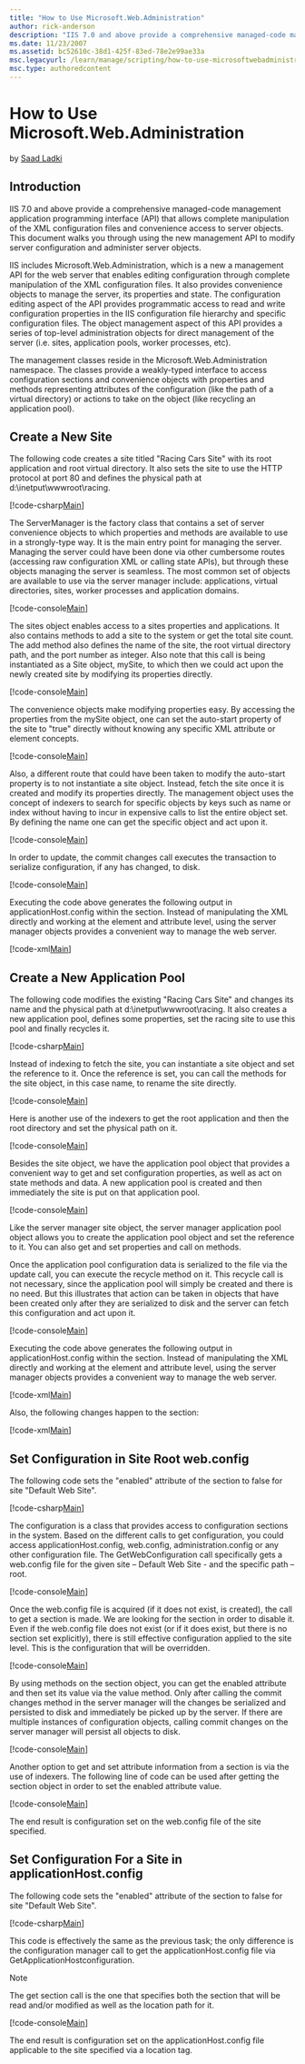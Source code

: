 ```yaml
---
title: "How to Use Microsoft.Web.Administration"
author: rick-anderson
description: "IIS 7.0 and above provide a comprehensive managed-code management application programming interface (API) that allows complete manipulation of the XML config..."
ms.date: 11/23/2007
ms.assetid: bc52610c-38d1-425f-83ed-78e2e99ae33a
msc.legacyurl: /learn/manage/scripting/how-to-use-microsoftwebadministration
msc.type: authoredcontent
---
```

# How to Use Microsoft.Web.Administration

by [Saad Ladki](https://twitter.com/saadladki)

## Introduction

IIS 7.0 and above provide a comprehensive managed-code management application programming interface (API) that allows complete manipulation of the XML configuration files and convenience access to server objects. This document walks you through using the new management API to modify server configuration and administer server objects.

IIS includes Microsoft.Web.Administration, which is a new a management API for the web server that enables editing configuration through complete manipulation of the XML configuration files. It also provides convenience objects to manage the server, its properties and state. The configuration editing aspect of the API provides programmatic access to read and write configuration properties in the IIS configuration file hierarchy and specific configuration files. The object management aspect of this API provides a series of top-level administration objects for direct management of the server (i.e. sites, application pools, worker processes, etc).

The management classes reside in the Microsoft.Web.Administration namespace. The classes provide a weakly-typed interface to access configuration sections and convenience objects with properties and methods representing attributes of the configuration (like the path of a virtual directory) or actions to take on the object (like recycling an application pool).

## Create a New Site

The following code creates a site titled "Racing Cars Site" with its root application and root virtual directory. It also sets the site to use the HTTP protocol at port 80 and defines the physical path at d:\inetput\wwwroot\racing.

[!code-csharp[Main](how-to-use-microsoftwebadministration/samples/sample1.cs)]

The ServerManager is the factory class that contains a set of server convenience objects to which properties and methods are available to use in a strongly-type way. It is the main entry point for managing the server. Managing the server could have been done via other cumbersome routes (accessing raw configuration XML or calling state APIs), but through these objects managing the server is seamless. The most common set of objects are available to use via the server manager include: applications, virtual directories, sites, worker processes and application domains.

[!code-console[Main](how-to-use-microsoftwebadministration/samples/sample2.cmd)]

The sites object enables access to a sites properties and applications. It also contains methods to add a site to the system or get the total site count. The add method also defines the name of the site, the root virtual directory path, and the port number as integer. Also note that this call is being instantiated as a Site object, mySite, to which then we could act upon the newly created site by modifying its properties directly.

[!code-console[Main](how-to-use-microsoftwebadministration/samples/sample3.cmd)]

The convenience objects make modifying properties easy. By accessing the properties from the mySite object, one can set the auto-start property of the site to "true" directly without knowing any specific XML attribute or element concepts.

[!code-console[Main](how-to-use-microsoftwebadministration/samples/sample4.cmd)]

Also, a different route that could have been taken to modify the auto-start property is to not instantiate a site object. Instead, fetch the site once it is created and modify its properties directly. The management object uses the concept of indexers to search for specific objects by keys such as name or index without having to incur in expensive calls to list the entire object set. By defining the name one can get the specific object and act upon it.

[!code-console[Main](how-to-use-microsoftwebadministration/samples/sample5.cmd)]

In order to update, the commit changes call executes the transaction to serialize configuration, if any has changed, to disk.

[!code-console[Main](how-to-use-microsoftwebadministration/samples/sample6.cmd)]

Executing the code above generates the following output in applicationHost.config within the section. Instead of manipulating the XML directly and working at the element and attribute level, using the server manager objects provides a convenient way to manage the web server.

[!code-xml[Main](how-to-use-microsoftwebadministration/samples/sample7.xml)]

## Create a New Application Pool

The following code modifies the existing "Racing Cars Site" and changes its name and the physical path at d:\inetput\wwwroot\racing. It also creates a new application pool, defines some properties, set the racing site to use this pool and finally recycles it.

[!code-csharp[Main](how-to-use-microsoftwebadministration/samples/sample8.cs)]

Instead of indexing to fetch the site, you can instantiate a site object and set the reference to it. Once the reference is set, you can call the methods for the site object, in this case name, to rename the site directly.

[!code-console[Main](how-to-use-microsoftwebadministration/samples/sample9.cmd)]

Here is another use of the indexers to get the root application and then the root directory and set the physical path on it.

[!code-console[Main](how-to-use-microsoftwebadministration/samples/sample10.cmd)]

Besides the site object, we have the application pool object that provides a convenient way to get and set configuration properties, as well as act on state methods and data. A new application pool is created and then immediately the site is put on that application pool.

[!code-console[Main](how-to-use-microsoftwebadministration/samples/sample11.cmd)]

Like the server manager site object, the server manager application pool object allows you to create the application pool object and set the reference to it. You can also get and set properties and call on methods.

Once the application pool configuration data is serialized to the file via the update call, you can execute the recycle method on it. This recycle call is not necessary, since the application pool will simply be created and there is no need. But this illustrates that action can be taken in objects that have been created only after they are serialized to disk and the server can fetch this configuration and act upon it.

[!code-console[Main](how-to-use-microsoftwebadministration/samples/sample12.cmd)]

Executing the code above generates the following output in applicationHost.config within the section. Instead of manipulating the XML directly and working at the element and attribute level, using the server manager objects provides a convenient way to manage the web server.

[!code-xml[Main](how-to-use-microsoftwebadministration/samples/sample13.xml)]

Also, the following changes happen to the section:

[!code-xml[Main](how-to-use-microsoftwebadministration/samples/sample14.xml)]

## Set Configuration in Site Root web.config

The following code sets the "enabled" attribute of the section to false for site "Default Web Site".

[!code-csharp[Main](how-to-use-microsoftwebadministration/samples/sample15.cs)]

The configuration is a class that provides access to configuration sections in the system. Based on the different calls to get configuration, you could access applicationHost.config, web.config, administration.config or any other configuration file. The GetWebConfiguration call specifically gets a web.config file for the given site – Default Web Site - and the specific path – root.

[!code-console[Main](how-to-use-microsoftwebadministration/samples/sample16.cmd)]

Once the web.config file is acquired (if it does not exist, is created), the call to get a section is made. We are looking for the section in order to disable it. Even if the web.config file does not exist (or if it does exist, but there is no section set explicitly), there is still effective configuration applied to the site level. This is the configuration that will be overridden.

[!code-console[Main](how-to-use-microsoftwebadministration/samples/sample17.cmd)]

By using methods on the section object, you can get the enabled attribute and then set its value via the value method. Only after calling the commit changes method in the server manager will the changes be serialized and persisted to disk and immediately be picked up by the server. If there are multiple instances of configuration objects, calling commit changes on the server manager will persist all objects to disk.

[!code-console[Main](how-to-use-microsoftwebadministration/samples/sample18.cmd)]

Another option to get and set attribute information from a section is via the use of indexers. The following line of code can be used after getting the section object in order to set the enabled attribute value.

[!code-console[Main](how-to-use-microsoftwebadministration/samples/sample19.cmd)]

The end result is configuration set on the web.config file of the site specified.

## Set Configuration For a Site in applicationHost.config

The following code sets the "enabled" attribute of the section to false for site "Default Web Site".

[!code-csharp[Main](how-to-use-microsoftwebadministration/samples/sample20.cs)]

This code is effectively the same as the previous task; the only difference is the configuration manager call to get the applicationHost.config file via GetApplicationHostconfiguration.

> [!NOTE]
> The get section call is the one that specifies both the section that will be read and/or modified as well as the location path for it.

[!code-console[Main](how-to-use-microsoftwebadministration/samples/sample21.cmd)]

The end result is configuration set on the applicationHost.config file applicable to the site specified via a location tag.
